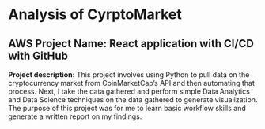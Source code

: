 # Analysis of CyrptoMarket
## **AWS Project Name: React application with CI/CD with GitHub**

**Project description:**
This project involves using Python to pull data on the cryptocurrency market from CoinMarketCap’s API and then automating that process. Next, I take the data gathered and perform simple Data Analytics and Data Science techniques on the data gathered to generate visualization. The purpose of this project was for me to learn basic workflow skills and generate a written report on my findings.
